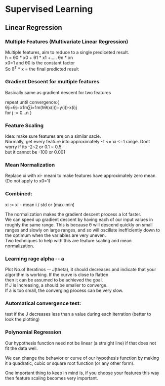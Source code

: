 # Supervised Learning

## Linear Regression

### Multiple Features (Multivariate Linear Regression)

Multiple features, aim to reduce to a single prediceted result.  
h = θ0 * x0 + θ1 * x1 +..... θn * xn  
x0=1 and θ0 is the constant factor  
So θ<sup>T</sup> * x = the final predicted result

### Gradient Descent for multiple features
Basically same as gradient descent for two features

repeat until convergence:{  
θj:=θj−α1m∑i=1m(hθ(x(i))−y(i))⋅x(i)j  
for j := 0...n
}

### Feature Scaling
Idea: make sure features are on a similar sacle.  
Normally, get every feature into approximately -1 <= xi <=1 range.
Dont worry if its -2~2 or 0.1 ~ 0.5  
but it cannot be -100 or 0.001

### Mean Normalization
Replace xi with xi- meani to make features have approximately zero mean.(Do not apply to x0=1)

### Combined:
xi := xi - mean i / std or (max-min)

The normalization makes the gradient descent process a lot faster.  
We can speed up gradient descent by having each of our input values in roughly the same range. This is because θ will descend quickly on small ranges and slowly on large ranges, and so will oscillate inefficiently down to the optimum when the variables are very uneven.   
Two techniques to help with this are feature scaling and mean normalization. 

### Learning rage alpha -- a
Plot No.of Iteratinos -- J(theta), it should decreases and indicate that your algorithm is working. If the curve is close to flatten  
then it can be assumed to be achieved the goal.   
If J is increasing, a should be smaller to converge.  
If a is too small, the converging process can be very slow.  
### Automatical convergence test:
 test if the J decreases less than a value during each iterration (better to look the plotting)

### Polynomial Regression

Our hypothesis function need not be linear (a straight line) if that does not fit the data well.

We can change the behavior or curve of our hypothesis function by making it a quadratic, cubic or square root function (or any other form).

One important thing to keep in mind is, if you choose your features this way then feature scaling becomes very important.
